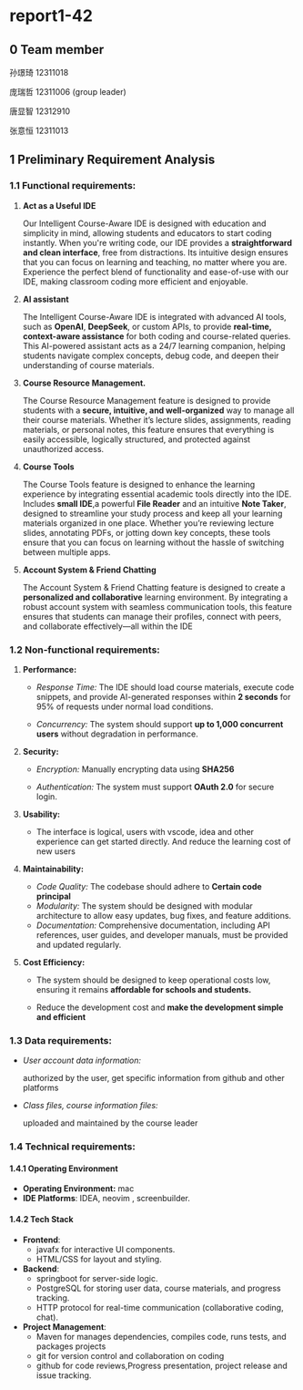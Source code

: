 # report1-42

## 0 Team member

孙璟琦 12311018

庞瑞哲 12311006 (group leader)

唐显智 12312910

张意恒 12311013

## 1 Preliminary Requirement Analysis

### 1.1 Functional requirements:

1. **Act as a Useful IDE**

   Our Intelligent Course-Aware IDE is designed with education and simplicity in mind, allowing students and educators to start coding instantly. When you're writing code, our IDE provides a **straightforward and clean interface**, free from distractions. Its intuitive design ensures that you can focus on learning and teaching, no matter where you are. Experience the perfect blend of functionality and ease-of-use with our IDE, making classroom coding more efficient and enjoyable. 

2. **AI assistant**

   The Intelligent Course-Aware IDE is integrated with advanced AI tools, such as **OpenAI**, **DeepSeek**, or custom APIs, to provide **real-time, context-aware assistance** for both coding and course-related queries. This AI-powered assistant acts as a 24/7 learning companion, helping students navigate complex concepts, debug code, and deepen their understanding of course materials. 

3. **Course Resource Management.**

   The Course Resource Management feature is designed to provide students with a **secure, intuitive, and well-organized** way to manage all their course materials. Whether it’s lecture slides, assignments, reading materials, or personal notes, this feature ensures that everything is easily accessible, logically structured, and protected against unauthorized access.

4. **Course Tools**

   The Course Tools feature is designed to enhance the learning experience by integrating essential academic tools directly into the IDE. Includes **small IDE**,a powerful **File Reader** and an intuitive **Note Taker**, designed to streamline your study process and keep all your learning materials organized in one place. Whether you’re reviewing lecture slides, annotating PDFs, or jotting down key concepts, these tools ensure that you can focus on learning without the hassle of switching between multiple apps.

5. **Account System & Friend Chatting**

   The Account System & Friend Chatting feature is designed to create a **personalized and collaborative** learning environment. By integrating a robust account system with seamless communication tools, this feature ensures that students can manage their profiles, connect with peers, and collaborate effectively—all within the IDE

   

   

### 1.2 Non-functional requirements:

1. **Performance:**

   - *Response Time:*
     The IDE should load course materials, execute code snippets, and provide AI-generated responses within **2 seconds** for 95% of requests under normal load conditions.

   - *Concurrency:*
     The system should support **up to 1,000 concurrent users** without degradation in performance.

2. **Security:**

   - *Encryption:*
     Manually encrypting data using **SHA256**

   - *Authentication:*
     The system must support **OAuth 2.0** for secure login.

3. **Usability:**

   - The interface is logical, users with vscode, idea and other experience can get started directly. And reduce the learning cost of new users

4. **Maintainability:**

   - *Code Quality:*
     The codebase should adhere to **Certain code principal**
   - *Modularity:*
     The system should be designed with modular architecture to allow easy updates, bug fixes, and feature additions.
   - *Documentation:*
     Comprehensive documentation, including API references, user guides, and developer manuals, must be provided and updated regularly.

5. **Cost Efficiency:**

   - The system should be designed to keep operational costs low, ensuring it remains **affordable for schools and students.**

   - Reduce the development cost and **make the development simple and efficient**



### 1.3 Data requirements:

- *User account data information:* 

  authorized by the user, get specific information from github and other platforms

- *Class files, course information files:* 

  uploaded and maintained by the course leader



### 1.4 Technical requirements:

#### 1.4.1 Operating Environment

- **Operating Environment:** mac
- **IDE Platforms**: IDEA, neovim , screenbuilder.

#### 1.4.2 Tech Stack

- **Frontend**:
  - javafx for interactive UI components.
  - HTML/CSS for layout and styling.
- **Backend**:
  - springboot for server-side logic.
  - PostgreSQL for storing user data, course materials, and progress tracking.
  - HTTP protocol for real-time communication (collaborative coding, chat).
- **Project Management**:
  - Maven for manages dependencies, compiles code, runs tests, and packages projects
  - git for version control and collaboration on coding
  - github for code reviews,Progress presentation, project release and issue tracking.

















